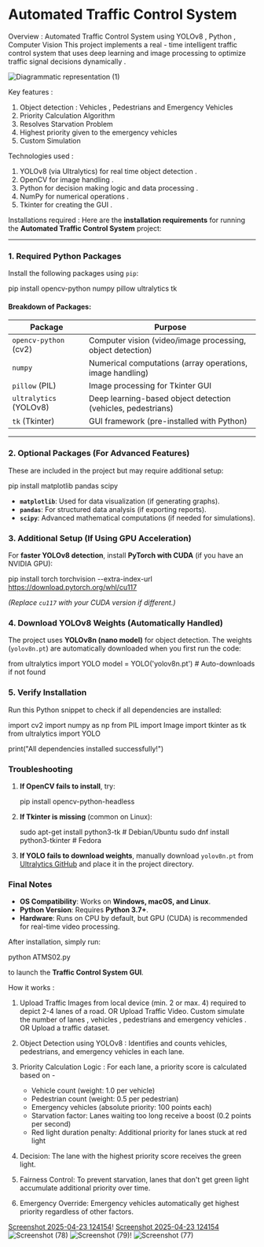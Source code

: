# Automated Traffic Control System 

Overview : Automated Traffic Control System using YOLOv8 , Python , Computer Vision 
This project implements a real - time intelligent traffic control system that uses deep learning and image processing to optimize traffic signal decisions dynamically . 

![Diagrammatic representation  (1)](https://github.com/user-attachments/assets/a15238e4-d882-42b8-b356-d9e3fe0adc8d)

Key features : 
1.  Object detection : Vehicles , Pedestrians and Emergency Vehicles 
2. Priority Calculation Algorithm 
3.  Resolves Starvation Problem 
4. Highest priority given to the emergency vehicles 
5.  Custom Simulation 

Technologies used : 
1. YOLOv8 (via Ultralytics) for real time object detection .
2. OpenCV for image handling .
3. Python for decision making logic and data processing .
4. NumPy for numerical operations . 
6. Tkinter for creating the GUI .

Installations required : 
Here are the **installation requirements** for running the **Automated Traffic Control System** project:

---

### **1. Required Python Packages**
Install the following packages using `pip`:

pip install opencv-python numpy pillow ultralytics tk


#### **Breakdown of Packages:**
| Package | Purpose |
|---------|---------|
| `opencv-python` (cv2) | Computer vision (video/image processing, object detection) |
| `numpy` | Numerical computations (array operations, image handling) |
| `pillow` (PIL) | Image processing for Tkinter GUI |
| `ultralytics` (YOLOv8) | Deep learning-based object detection (vehicles, pedestrians) |
| `tk` (Tkinter) | GUI framework (pre-installed with Python) |

---

### **2. Optional Packages (For Advanced Features)**
These are included in the project but may require additional setup:

pip install matplotlib pandas scipy

- **`matplotlib`**: Used for data visualization (if generating graphs).
- **`pandas`**: For structured data analysis (if exporting reports).
- **`scipy`**: Advanced mathematical computations (if needed for simulations).



### **3. Additional Setup (If Using GPU Acceleration)**
For **faster YOLOv8 detection**, install **PyTorch with CUDA** (if you have an NVIDIA GPU):

pip install torch torchvision --extra-index-url https://download.pytorch.org/whl/cu117

*(Replace `cu117` with your CUDA version if different.)*



### **4. Download YOLOv8 Weights (Automatically Handled)**
The project uses **YOLOv8n (nano model)** for object detection. The weights (`yolov8n.pt`) are automatically downloaded when you first run the code:

from ultralytics import YOLO
model = YOLO('yolov8n.pt')  # Auto-downloads if not found


### **5. Verify Installation**
Run this Python snippet to check if all dependencies are installed:

import cv2
import numpy as np
from PIL import Image
import tkinter as tk
from ultralytics import YOLO

print("All dependencies installed successfully!")

### **Troubleshooting**
1. **If OpenCV fails to install**, try:
   
   pip install opencv-python-headless
   
3. **If Tkinter is missing** (common on Linux):

   sudo apt-get install python3-tk  # Debian/Ubuntu
   sudo dnf install python3-tkinter # Fedora
   
4. **If YOLO fails to download weights**, manually download `yolov8n.pt` from [Ultralytics GitHub](https://github.com/ultralytics/ultralytics) and place it in the project directory.

### **Final Notes**
- **OS Compatibility**: Works on **Windows, macOS, and Linux**.
- **Python Version**: Requires **Python 3.7+**.
- **Hardware**: Runs on CPU by default, but GPU (CUDA) is recommended for real-time video processing.

After installation, simply run:

python ATMS02.py

to launch the **Traffic Control System GUI**. 


How it works : 
1. Upload Traffic Images from local device (min. 2 or max. 4) required to depict 2-4 lanes of a road.
OR
Upload Traffic Video. 
Custom simulate the number of lanes , vehicles , pedestrians and emergency vehicles .
OR 
Upload a traffic dataset.  

3. Object Detection using YOLOv8 : Identifies and counts vehicles, pedestrians, and emergency vehicles in each lane.

4. Priority Calculation Logic  :  For each lane, a priority score is calculated based on - 
   - Vehicle count (weight: 1.0 per vehicle)
   - Pedestrian count (weight: 0.5 per pedestrian)
   - Emergency vehicles (absolute priority: 100 points each)
   - Starvation factor: Lanes waiting too long receive a boost (0.2 points per second)
   - Red light duration penalty: Additional priority for lanes stuck at red light

3. Decision: The lane with the highest priority score receives the green light.

4. Fairness Control: To prevent starvation, lanes that don't get green light accumulate additional priority over time.

5. Emergency Override: Emergency vehicles automatically get highest priority regardless of other factors.

   
[Screenshot 2025-04-23 124154](https://github.com/user-attachments/assets/5ed36e99-9032-4438-b20d-819dad541ae8)!
[Screenshot 2025-04-23 124154](https://github.com/user-attachments/assets/30d06ace-2266-4c14-8ce3-0e7cab20a5d8)
![Screenshot (78)](https://github.com/user-attachments/assets/577c795f-50bb-4225-8cbd-cb6b8ff0b2be)
![Screenshot (79)](https://github.com/user-attachments/assets/8b1de02d-0c61-4c79-b4b0-6514550b57a7)!
![Screenshot (77)](https://github.com/user-attachments/assets/b04f2f37-63de-4565-baf8-4e1046d0745e)
